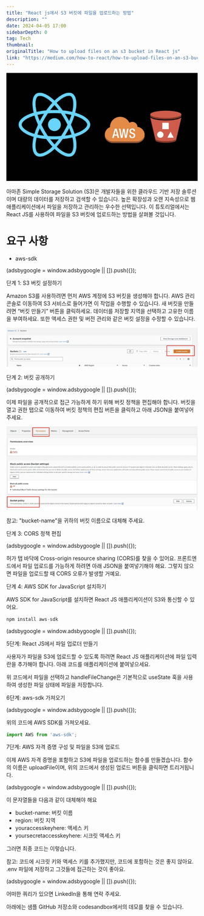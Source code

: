```yaml
---
title: "React js에서 S3 버킷에 파일을 업로드하는 방법"
description: ""
date: 2024-04-05 17:00
sidebarDepth: 0
tag: Tech
thumbnail: 
originalTitle: "How to upload files on an s3 bucket in React js"
link: "https://medium.com/how-to-react/how-to-upload-files-on-an-s3-bucket-in-react-js-97a3ccd519d1"
---
```



<img src="./img/Howtouploadfilesonans3bucketinReactjs_0.png" />

아마존 Simple Storage Solution (S3)은 개발자들을 위한 클라우드 기반 저장 솔루션이며 대량의 데이터를 저장하고 검색할 수 있습니다. 높은 확장성과 오랜 지속성으로 웹 애플리케이션에서 파일을 저장하고 관리하는 우수한 선택입니다. 이 튜토리얼에서는 React JS를 사용하여 파일을 S3 버킷에 업로드하는 방법을 살펴볼 것입니다.

# 요구 사항

- aws-sdk

<!-- ui-log 수평형 -->
<ins class="adsbygoogle"
  style="display:block"
  data-ad-client="ca-pub-4877378276818686"
  data-ad-slot="9743150776"
  data-ad-format="auto"
  data-full-width-responsive="true"></ins>
<component is="script">
(adsbygoogle = window.adsbygoogle || []).push({});
</component>

단계 1: S3 버킷 설정하기

Amazon S3를 사용하려면 먼저 AWS 계정에 S3 버킷을 생성해야 합니다. AWS 관리 콘솔로 이동하여 S3 서비스로 들어가면 이 작업을 수행할 수 있습니다. 새 버킷을 만들려면 “버킷 만들기” 버튼을 클릭하세요. 데이터를 저장할 지역을 선택하고 고유한 이름을 부여하세요. 또한 액세스 권한 및 버전 관리와 같은 버킷 설정을 수정할 수 있습니다.

![이미지](./img/Howtouploadfilesonans3bucketinReactjs_1.png)

단계 2: 버킷 공개하기

<!-- ui-log 수평형 -->
<ins class="adsbygoogle"
  style="display:block"
  data-ad-client="ca-pub-4877378276818686"
  data-ad-slot="9743150776"
  data-ad-format="auto"
  data-full-width-responsive="true"></ins>
<component is="script">
(adsbygoogle = window.adsbygoogle || []).push({});
</component>

이제 파일을 공개적으로 접근 가능하게 하기 위해 버킷 정책을 편집해야 합니다. 버킷을 열고 권한 탭으로 이동하여 버킷 정책의 편집 버튼을 클릭하고 아래 JSON을 붙여넣어주세요.

![이미지](./img/Howtouploadfilesonans3bucketinReactjs_2.png)

참고: "bucket-name"을 귀하의 버킷 이름으로 대체해 주세요.

단계 3: CORS 정책 편집

<!-- ui-log 수평형 -->
<ins class="adsbygoogle"
  style="display:block"
  data-ad-client="ca-pub-4877378276818686"
  data-ad-slot="9743150776"
  data-ad-format="auto"
  data-full-width-responsive="true"></ins>
<component is="script">
(adsbygoogle = window.adsbygoogle || []).push({});
</component>

허가 탭 바닥에 Cross-origin resource sharing (CORS)를 찾을 수 있어요. 프론트엔드에서 파일 업로드를 가능하게 하려면 아래 JSON을 붙여넣기해야 해요. 그렇지 않으면 파일을 업로드할 때 CORS 오류가 발생할 거예요.

단계 4: AWS SDK for JavaScript 설치하기

AWS SDK for JavaScript를 설치하면 React JS 애플리케이션이 S3와 통신할 수 있어요.

```js
npm install aws-sdk
```

<!-- ui-log 수평형 -->
<ins class="adsbygoogle"
  style="display:block"
  data-ad-client="ca-pub-4877378276818686"
  data-ad-slot="9743150776"
  data-ad-format="auto"
  data-full-width-responsive="true"></ins>
<component is="script">
(adsbygoogle = window.adsbygoogle || []).push({});
</component>

5단계: React JS에서 파일 업로더 만들기

사용자가 파일을 S3에 업로드할 수 있도록 하려면 React JS 애플리케이션에 파일 입력란을 추가해야 합니다. 아래 코드를 애플리케이션에 붙여넣으세요.

위 코드에서 파일을 선택하고 handleFileChange은 기본적으로 useState 훅을 사용하여 생성한 파일 상태에 파일을 저장합니다.

6단계: aws-sdk 가져오기

<!-- ui-log 수평형 -->
<ins class="adsbygoogle"
  style="display:block"
  data-ad-client="ca-pub-4877378276818686"
  data-ad-slot="9743150776"
  data-ad-format="auto"
  data-full-width-responsive="true"></ins>
<component is="script">
(adsbygoogle = window.adsbygoogle || []).push({});
</component>

위의 코드에 AWS SDK를 가져오세요.

```js
import AWS from 'aws-sdk';
```

7단계: AWS 자격 증명 구성 및 파일을 S3에 업로드

이제 AWS 자격 증명을 포함하고 S3에 파일을 업로드하는 함수를 만들겠습니다. 함수의 이름은 uploadFile이며, 위의 코드에서 생성된 업로드 버튼을 클릭하면 트리거됩니다.

<!-- ui-log 수평형 -->
<ins class="adsbygoogle"
  style="display:block"
  data-ad-client="ca-pub-4877378276818686"
  data-ad-slot="9743150776"
  data-ad-format="auto"
  data-full-width-responsive="true"></ins>
<component is="script">
(adsbygoogle = window.adsbygoogle || []).push({});
</component>

이 문자열들을 다음과 같이 대체해야 해요

- bucket-name: 버킷 이름
- region: 버킷 지역
- youraccesskeyhere: 액세스 키
- yoursecretaccesskeyhere: 시크릿 액세스 키

그러면 최종 코드는 이렇습니다.

참고: 코드에 시크릿 키와 액세스 키를 추가했지만, 코드에 포함하는 것은 좋지 않아요. .env 파일에 저장하고 그것들에 접근하는 것이 좋아요.

<!-- ui-log 수평형 -->
<ins class="adsbygoogle"
  style="display:block"
  data-ad-client="ca-pub-4877378276818686"
  data-ad-slot="9743150776"
  data-ad-format="auto"
  data-full-width-responsive="true"></ins>
<component is="script">
(adsbygoogle = window.adsbygoogle || []).push({});
</component>

어떠한 쿼리가 있으면 LinkedIn을 통해 연락 주세요.

아래에는 샘플 GitHub 저장소와 codesandbox에서의 데모를 찾을 수 있습니다.